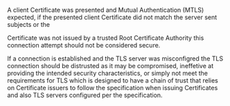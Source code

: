 A client Certificate was presented and Mutual Authentication (MTLS) expected, if the presented client Certificate did not match the server sent subjects or the 

Certificate was not issued by a trusted Root Certificate Authority this connection attempt should not be considered secure.

If a connection is established and the TLS server was misconfigred the TLS connection should be distrusted as it may be compromised, ineffetive at providing the intended security characteristics, or simply not meet the requirements for TLS which is designed to have a chain of trust that relies on Certificate issuers to follow the specification when issuing Certificates and also TLS servers configured per the specification.